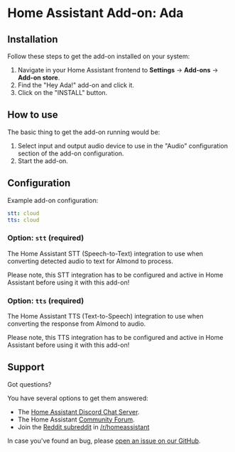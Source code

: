 # Home Assistant Add-on: Ada

## Installation

Follow these steps to get the add-on installed on your system:

1. Navigate in your Home Assistant frontend to **Settings** -> **Add-ons** -> **Add-on store**.
2. Find the "Hey Ada!" add-on and click it.
3. Click on the "INSTALL" button.

## How to use

The basic thing to get the add-on running would be:

1. Select input and output audio device to use in the "Audio" configuration section of the add-on configuration.
2. Start the add-on.

## Configuration

Example add-on configuration:

```yaml
stt: cloud
tts: cloud
```

### Option: `stt` (required)

The Home Assistant STT (Speech-to-Text) integration to use when converting
detected audio to text for Almond to process.

Please note, this STT integration has to be configured and active in
Home Assistant before using it with this add-on!

### Option: `tts` (required)

The Home Assistant TTS (Text-to-Speech) integration to use when converting
the response from Almond to audio.

Please note, this TTS integration has to be configured and active in
Home Assistant before using it with this add-on!

## Support

Got questions?

You have several options to get them answered:

- The [Home Assistant Discord Chat Server][discord].
- The Home Assistant [Community Forum][forum].
- Join the [Reddit subreddit][reddit] in [/r/homeassistant][reddit]

In case you've found an bug, please [open an issue on our GitHub][issue].

[discord]: https://discord.gg/c5DvZ4e
[forum]: https://community.home-assistant.io
[issue]: https://github.com/home-assistant/addons/issues
[reddit]: https://reddit.com/r/homeassistant
[repository]: https://github.com/hassio-addons/repository
